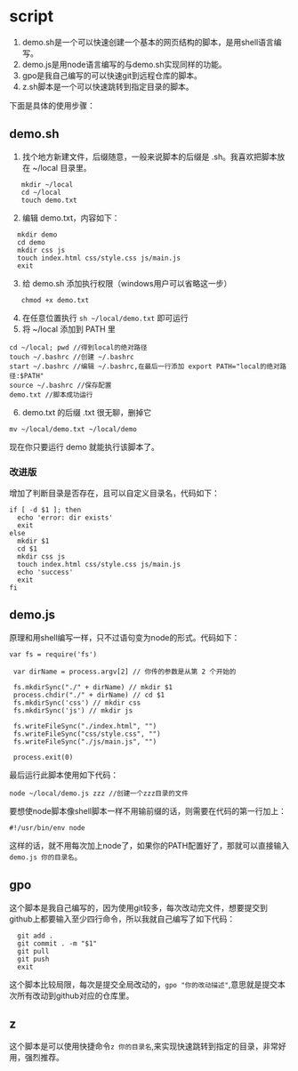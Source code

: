 # script
1. demo.sh是一个可以快速创建一个基本的网页结构的脚本，是用shell语言编写。
2. demo.js是用node语言编写的与demo.sh实现同样的功能。
3. gpo是我自己编写的可以快速git到远程仓库的脚本。
4. z.sh脚本是一个可以快速跳转到指定目录的脚本。

下面是具体的使用步骤：
## demo.sh
1. 找个地方新建文件，后缀随意，一般来说脚本的后缀是 .sh。我喜欢把脚本放在 ~/local 目录里。
```
   mkdir ~/local
   cd ~/local
   touch demo.txt
```
2. 编辑 demo.txt，内容如下：
```
  mkdir demo
  cd demo
  mkdir css js
  touch index.html css/style.css js/main.js
  exit
```
3. 给 demo.sh 添加执行权限（windows用户可以省略这一步）
```
   chmod +x demo.txt
```
4. 在任意位置执行 `sh ~/local/demo.txt` 即可运行
5. 将 ~/local 添加到 PATH 里
```
cd ~/local; pwd //得到local的绝对路径
touch ~/.bashrc //创建 ~/.bashrc
start ~/.bashrc //编辑 ~/.bashrc,在最后一行添加 export PATH="local的绝对路径:$PATH"
source ~/.bashrc //保存配置
demo.txt //脚本成功运行
```
6. demo.txt 的后缀 .txt 很无聊，删掉它
```
mv ~/local/demo.txt ~/local/demo
```
现在你只要运行 demo 就能执行该脚本了。

### 改进版
增加了判断目录是否存在，且可以自定义目录名，代码如下：
```
if [ -d $1 ]; then
  echo 'error: dir exists'
  exit
else
  mkdir $1
  cd $1
  mkdir css js
  touch index.html css/style.css js/main.js
  echo 'success'
  exit
fi
```
## demo.js
原理和用shell编写一样，只不过语句变为node的形式。代码如下：
```
var fs = require('fs')

 var dirName = process.argv[2] // 你传的参数是从第 2 个开始的

 fs.mkdirSync("./" + dirName) // mkdir $1
 process.chdir("./" + dirName) // cd $1
 fs.mkdirSync('css') // mkdir css
 fs.mkdirSync('js') // mkdir js

 fs.writeFileSync("./index.html", "")
 fs.writeFileSync("css/style.css", "")
 fs.writeFileSync("./js/main.js", "")

 process.exit(0)
 ```
 最后运行此脚本使用如下代码：
 ```
 node ~/local/demo.js zzz //创建一个zzz目录的文件
 ```
 要想使node脚本像shell脚本一样不用输前缀的话，则需要在代码的第一行加上：
 ```
 #!/usr/bin/env node
 ```
 这样的话，就不用每次加上node了，如果你的PATH配置好了，那就可以直接输入`demo.js 你的目录名`。
 
 ## gpo 
 这个脚本是我自己编写的，因为使用git较多，每次改动完文件，想要提交到github上都要输入至少四行命令，所以我就自己编写了如下代码：
 ```
   git add .
   git commit . -m "$1" 
   git pull 
   git push
   exit
```
这个脚本比较局限，每次是提交全局改动的，`gpo "你的改动描述"`,意思就是提交本次所有改动到github对应的仓库里。

## z
这个脚本是可以使用快捷命令`z 你的目录名`,来实现快速跳转到指定的目录，非常好用，强烈推荐。
